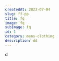 ```yaml
---
createdAt: 2023-07-04
slug: ff-pp
title: fq
image: fq
subImage: fq
id: 1
category: mens-clothing
description: dd
---
```

d